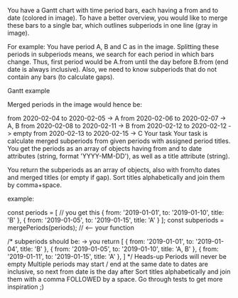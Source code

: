 You have a Gantt chart with time period bars, each having a from and to date (colored in image). To have a better overview, you would like to merge these bars to a single bar, which outlines subperiods in one line (gray in image).

For example: You have period A, B and C as in the image. Splitting these periods in subperiods means, we search for each period in which bars change. Thus, first period would be A.from until the day before B.from (end date is always inclusive). Also, we need to know subperiods that do not contain any bars (to calculate gaps).

Gantt example

Merged periods in the image would hence be:

from 2020-02-04 to 2020-02-05 -> A
from 2020-02-06 to 2020-02-07 -> A, B
from 2020-02-08 to 2020-02-11 -> B
from 2020-02-12 to 2020-02-12 -> empty
from 2020-02-13 to 2020-02-15 -> C
Your task
Your task is calculate merged subperiods from given periods with assigned period titles. You get the periods as an array of objects having from and to date attributes (string, format 'YYYY-MM-DD'), as well as a title attribute (string).

You return the subperiods as an array of objects, also with from/to dates and merged titles (or empty if gap). Sort titles alphabetically and join them by comma+space.

example:

const periods = [ // you get this
  { from: '2019-01-01', to: '2019-01-10', title: 'B' },
  { from: '2019-01-05', to: '2019-01-15', title: 'A' }
];
const subperiods = mergePeriods(periods); // <-- your function

/*
subperiods should be: -> you return
[
  { from: '2019-01-01', to: '2019-01-04', title: 'B' },
  { from: '2019-01-05', to: '2019-01-10', title: 'A, B' },
  { from: '2019-01-11', to: '2019-01-15', title: 'A' },
]
*/
Heads-up
Periods will never be empty
Multiple periods may start / end at the same date
to dates are inclusive, so next from date is the day after
Sort titles alphabetically and join them with a comma FOLLOWED by a space.
Go through tests to get more inspiration ;)